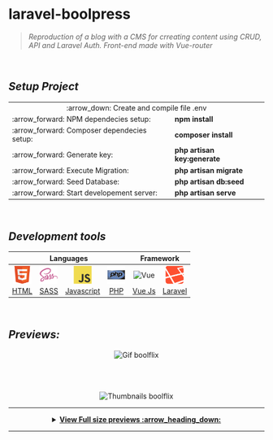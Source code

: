 # laravel-boolpress

> _Reproduction of a blog with a CMS for crreating content using CRUD, API and Laravel Auth. Front-end made with Vue-router_
 
<br />

## *_Setup Project_*

<table align="center">
  <tbody>
    <tr>
        <td colspan="2" align="center">:arrow_down: Create and compile file .env</td>  
    </tr>
    <tr>
        <td>:arrow_forward: NPM dependecies setup:</td>
        <td><strong>npm install</strong></td>  
    </tr>
    <tr>
        <td>:arrow_forward: Composer dependecies setup:</td>
        <td><strong>composer install</strong></td>  
    </tr>
    <tr>
        <td>:arrow_forward: Generate key:</td>
        <td><strong>php artisan key:generate</strong></td>
    </tr>      
    <tr>
        <td>:arrow_forward: Execute Migration:</td>
        <td><strong>php artisan migrate</strong></td>
    </tr>
    <tr>
        <td>:arrow_forward: Seed Database:</td>
        <td><strong>php artisan db:seed</strong></td>
    </tr>
    <tr>
        <td>:arrow_forward: Start developement server:</td>
        <td><strong>php artisan serve</strong></td>
    </tr>
  </tbody>
</table>

<br/>

## *_Development tools_*

<table align="center">
  <thead>
    <tr>
      <th colspan="4">Languages</th>
      <th colspan="2">Framework</th>
    </tr>
  </thead>
  <tbody align=center>
    <tr>
      <td>
        <img align="center" src="https://github.com/ValerioGc/ValerioGc/blob/64e651615d68fb71ddfe78c747f2913d1ec29607/assets/skills&tools/skills/html.svg" width="36" height="36" alt="HTML5" />
      </td>
      <td>
          <img align="center" src="https://github.com/ValerioGc/ValerioGc/blob/64e651615d68fb71ddfe78c747f2913d1ec29607/assets/skills&tools/frameworks/sass.svg" width="36" height="36" align="center" alt="SASS" />
      </td>
      <td>
        <img align="center" src="https://github.com/ValerioGc/ValerioGc/blob/64e651615d68fb71ddfe78c747f2913d1ec29607/assets/skills&tools/skills/javascript.svg" width="36" height="36" align="center" alt="Javascript">
      </td>
      <td>
        <img align="center" src="https://github.com/ValerioGc/ValerioGc/blob/64e651615d68fb71ddfe78c747f2913d1ec29607/assets/skills&tools/skills/php.svg" width="36" height="36" align="center" alt="php">
      </td>
      <td>
        <img align="center" src="https://raw.githubusercontent.com/danielcranney/readme-generator/main/public/icons/skills/vuejs-colored.svg" width="36" height="36" alt="Vue" />
      </td>
      <td>
        <img align="center" src="https://github.com/ValerioGc/ValerioGc/blob/64e651615d68fb71ddfe78c747f2913d1ec29607/assets/skills&tools/frameworks/laravel.svg"width="36" height="36" alt="Laravel" /> 
      </td>
    </tr>
    <tr>
      <td>
        <a href="https://developer.mozilla.org/en-US/docs/Glossary/HTML5">HTML</a>
      </td>
      <td>
        <a href="https://sass-lang.com/documentation/">SASS</a>
      </td>
      <td>
        <a href="https://developer.mozilla.org/en-US/docs/Web/JavaScript">Javascript</a>
      </td>
      <td>
        <a href="https://php.org">PHP</a>
      </td>
      <td> 
        <a href="https://vuejs.org/" target="_blank" rel="noreferrer">Vue Js</a>
      </td>
      <td>
        <a href="https://laravel.com/" target="_blank" rel="noreferrer">Laravel</a>
      </td>
    </tr>
  </tbody>
</table>

<br/>

## *_Previews:_*

<div align="center">
  <img align="center" src="/previews/boolflix.gif" alt="Gif boolflix" />
  
  <br/> &nbsp;
  
  <img align="center" src="/previews/boolflix-thumb.png" alt="Thumbnails boolflix" />
 <div>
   
--------


<details align="center">  
  <summary><strong><ins> View Full size previews :arrow_heading_down: </summary></strong></ins>
  
  <br/>

  <img src="/previews/boolflix.png" alt="preview1" /> 
  <img src="/previews/boolflix2.png" alt="preview2" /> 
  <img src="/previews/boolflix3.png" alt="preview3" /> 
  <img src="/previews/boolflix4.png" alt="preview4" /> 
  <img src="/previews/boolflix3.png" alt="preview5" /> 
  <img src="/previews/boolflix4.png" alt="preview6" /> 
</details>

--------

